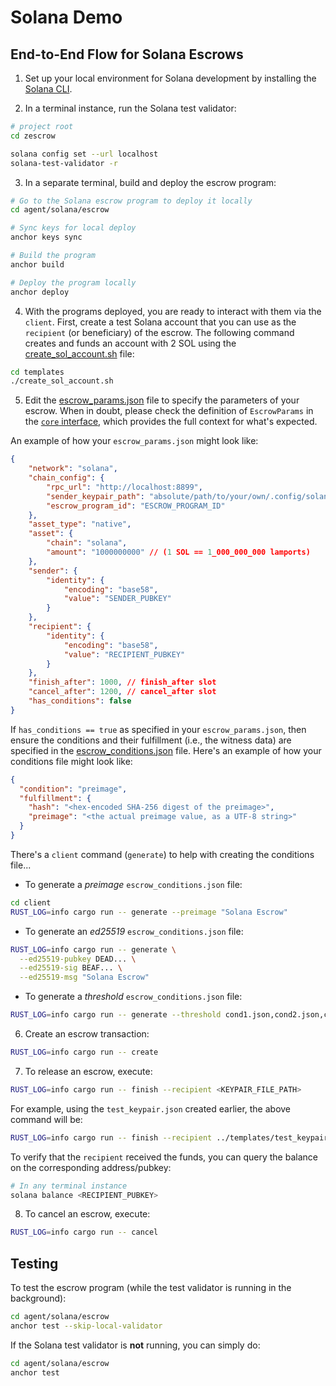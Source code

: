 # Solana Demo

## End-to-End Flow for Solana Escrows

1. Set up your local environment for Solana development by installing the [Solana CLI](https://solana.com/docs/intro/installation).

2. In a terminal instance, run the Solana test validator:

```sh
# project root
cd zescrow

solana config set --url localhost
solana-test-validator -r
```

3. In a separate terminal, build and deploy the escrow program:

```sh
# Go to the Solana escrow program to deploy it locally
cd agent/solana/escrow

# Sync keys for local deploy
anchor keys sync

# Build the program
anchor build

# Deploy the program locally
anchor deploy
```

4. With the programs deployed, you are ready to interact with them via the `client`. First, create a test Solana account that you can use as the `recipient` (or beneficiary) of the escrow. The following command creates and funds an account with 2 SOL using the [create_sol_account.sh](/templates/create_sol_account.sh) file:

```sh
cd templates
./create_sol_account.sh
```

5. Edit the [escrow_params.json](/templates/escrow_params.json) file to specify the parameters of your escrow. When in doubt, please check the definition of `EscrowParams` in the [`core` interface](/core/src/interface.rs), which provides the full context for what's expected.

An example of how your `escrow_params.json` might look like:

```json
{
    "network": "solana",
    "chain_config": {
        "rpc_url": "http://localhost:8899",
        "sender_keypair_path": "absolute/path/to/your/own/.config/solana/id.json",
        "escrow_program_id": "ESCROW_PROGRAM_ID"
    },
    "asset_type": "native",
    "asset": {
        "chain": "solana",
        "amount": "1000000000" // (1 SOL == 1_000_000_000 lamports)
    },
    "sender": {
        "identity": {
            "encoding": "base58",
            "value": "SENDER_PUBKEY"
        }
    },
    "recipient": {
        "identity": {
            "encoding": "base58",
            "value": "RECIPIENT_PUBKEY"
        }
    },
    "finish_after": 1000, // finish_after slot
    "cancel_after": 1200, // cancel_after slot
    "has_conditions": false
}
```

If `has_conditions == true` as specified in your `escrow_params.json`, then ensure the conditions and their fulfillment (i.e., the witness data) are specified in the [escrow_conditions.json](/templates/escrow_conditions.json) file. Here's an example of how your conditions file might look like:

```json
{
  "condition": "preimage",
  "fulfillment": {
    "hash": "<hex-encoded SHA-256 digest of the preimage>",
    "preimage": "<the actual preimage value, as a UTF-8 string>"
  }
}
```

There's a `client` command (`generate`) to help with creating the conditions file...

* To generate a _preimage_ `escrow_conditions.json` file:

```sh
cd client
RUST_LOG=info cargo run -- generate --preimage "Solana Escrow"
```

* To generate an _ed25519_ `escrow_conditions.json` file:

```sh
RUST_LOG=info cargo run -- generate \
  --ed25519-pubkey DEAD... \
  --ed25519-sig BEAF... \
  --ed25519-msg "Solana Escrow"
```

* To generate a _threshold_ `escrow_conditions.json` file:

```sh
RUST_LOG=info cargo run -- generate --threshold cond1.json,cond2.json,cond3.json --n 2
```

6. Create an escrow transaction:

```sh
RUST_LOG=info cargo run -- create
```

7. To release an escrow, execute:

```sh
RUST_LOG=info cargo run -- finish --recipient <KEYPAIR_FILE_PATH>
```

For example, using the `test_keypair.json` created earlier, the above command will be:

```sh
RUST_LOG=info cargo run -- finish --recipient ../templates/test_keypair.json
```

To verify that the `recipient` received the funds, you can query the balance on the corresponding address/pubkey:

```sh
# In any terminal instance
solana balance <RECIPIENT_PUBKEY>
```

8. To cancel an escrow, execute:

```sh
RUST_LOG=info cargo run -- cancel
```

## Testing

To test the escrow program (while the test validator is running in the background):

```sh
cd agent/solana/escrow
anchor test --skip-local-validator
```

If the Solana test validator is **not** running, you can simply do:

```sh
cd agent/solana/escrow
anchor test
```
